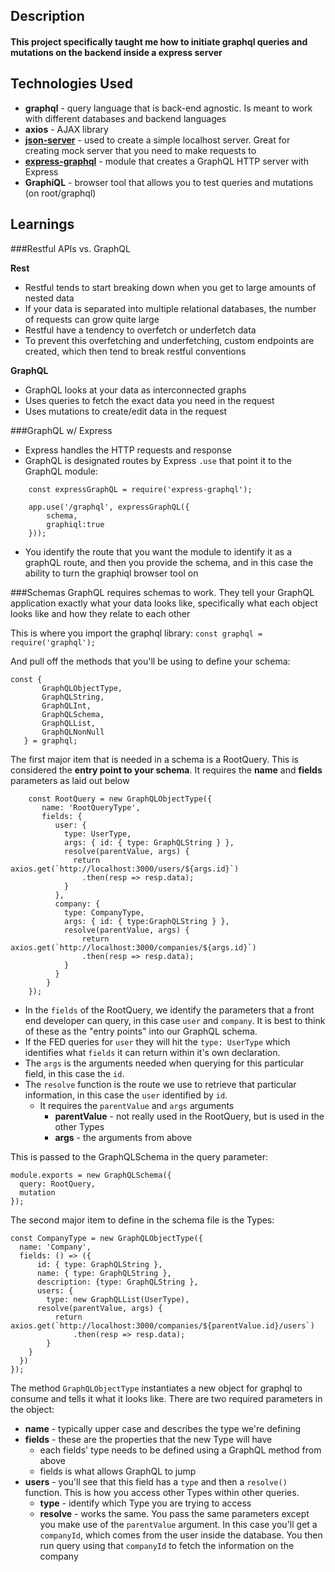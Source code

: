 ## Description
#### This project specifically taught me how to initiate graphql queries and mutations on the backend inside a express server

## Technologies Used
  - **graphql** - query language that is back-end agnostic. Is meant to work with different databases and backend languages
  - **axios** - AJAX library
  - [**json-server**](https://github.com/typicode/json-server) - used to create a simple localhost server. Great for creating mock server that you need to make requests to  
  - [**express-graphql**](https://github.com/graphql/express-graphql) - module that creates a GraphQL HTTP server with Express
  - **GraphiQL** - browser tool that allows you to test queries and mutations (on root/graphql)
  
## Learnings
###Restful APIs vs. GraphQL

**Rest**
- Restful tends to start breaking down when you get to large amounts of nested data
- If your data is separated into multiple relational databases, the number of requests can grow quite large
- Restful have a tendency to overfetch or underfetch data
- To prevent this overfetching and underfetching, custom endpoints are created, which then tend to break restful conventions

**GraphQL**
- GraphQL looks at your data as interconnected graphs
- Uses queries to fetch the exact data you need in the request
- Uses mutations to create/edit data in the request

###GraphQL w/ Express
- Express handles the HTTP requests and response
- GraphQL is designated routes by Express `.use` that point it to the GraphQL module:
```
    const expressGraphQL = require('express-graphql');

    app.use('/graphql', expressGraphQL({
        schema,
        graphiql:true
    }));
```
- You identify the route that you want the module to identify it as a graphQL route, and then you provide the schema,
and in this case the ability to turn the graphiql browser tool on

###Schemas
GraphQL requires schemas to work. They tell your GraphQL application exactly what your data looks like, specifically what each 
object looks like and how they relate to each other

This is where you import the graphql library:
`const graphql = require('graphql');`

And pull off the methods that you'll be using to define your schema:
```
const {
       GraphQLObjectType,
       GraphQLString,
       GraphQLInt,
       GraphQLSchema,
       GraphQLList,
       GraphQLNonNull
   } = graphql;
```

The first major item that is needed in a schema is a RootQuery. This is considered the **entry point to your schema**.
It requires the **name** and **fields** parameters as laid out below
```angular2html
    const RootQuery = new GraphQLObjectType({
       name: 'RootQueryType',
       fields: {
          user: {
            type: UserType,
            args: { id: { type: GraphQLString } },
            resolve(parentValue, args) {
              return axios.get(`http://localhost:3000/users/${args.id}`)
                .then(resp => resp.data);
            }
          },
          company: {
            type: CompanyType,
            args: { id: { type:GraphQLString } },
            resolve(parentValue, args) {
    	        return axios.get(`http://localhost:3000/companies/${args.id}`)
                .then(resp => resp.data);
            }
          }
        }
    });
```
- In the `fields` of the RootQuery, we identify the parameters that a front end developer can query, in this case
`user` and `company`. It is best to think of these as the "entry points" into our GraphQL schema.
- If the FED queries for `user` they will hit the `type: UserType` which identifies what `fields` it can return
within it's own declaration. 
- The `args` is the arguments needed when querying for this particular field, in this case the `id`.
- The `resolve` function is the route we use to retrieve that particular information, in this case the `user` identified by `id`.
    - It requires the `parentValue` and `args` arguments
        - **parentValue** - not really used in the RootQuery, but is used in the other Types
        - **args** - the arguments from above
        
This is passed to the GraphQLSchema in the query parameter:
```angular2html
module.exports = new GraphQLSchema({
  query: RootQuery,
  mutation
});
```

The second major item to define in the schema file is the Types:
```angular2html
const CompanyType = new GraphQLObjectType({
  name: 'Company',
  fields: () => ({
	  id: { type: GraphQLString },
	  name: { type: GraphQLString },
	  description: {type: GraphQLString },
      users: {
	    type: new GraphQLList(UserType),
      resolve(parentValue, args) {
	      return axios.get(`http://localhost:3000/companies/${parentValue.id}/users`)
		      .then(resp => resp.data);
	    }
    }
  })
});
```
The method `GraphQLObjectType` instantiates a new object for graphql to consume and tells it what it looks like.
There are two required parameters in the object: 
- **name** - typically upper case and describes the type we're defining
- **fields** - these are the properties that the new Type will have
    - each fields' type needs to be defined using a GraphQL method from above
    - fields is what allows GraphQL to jump 
- **users** - you'll see that this field has a `type` and then a `resolve()` function. This is how you access other Types
within other queries. 
    - **type** - identify which Type you are trying to access
    - **resolve** - works the same. You pass the same parameters except you make use of the `parentValue` argument.
    In this case you'll get a `companyId`, which comes from the user inside the database. You then run query using that
    `companyId` to fetch the information on the company
    

